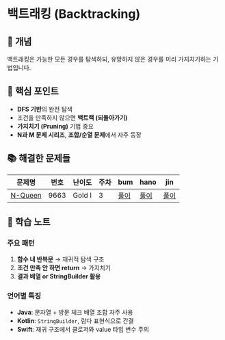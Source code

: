 # 백트래킹 (Backtracking)

## 📖 개념
백트래킹은 가능한 모든 경우를 탐색하되, 유망하지 않은 경우를 미리 가지치기하는 기법입니다.

## 🔑 핵심 포인트
- **DFS 기반**의 완전 탐색
- 조건을 만족하지 않으면 **백트랙 (되돌아가기)**
- **가지치기 (Pruning)** 기법 중요
- **N과 M 문제 시리즈**, **조합/순열 문제**에서 자주 등장

## 📚 해결한 문제들

| 문제명 | 번호 | 난이도 | 주차 | bum | hano | jin |
|--------|------|--------|------|-----|------|-----|
| [N-Queen](https://www.acmicpc.net/problem/9663) | 9663 | Gold I | 3 | [풀이](https://github.com/F/9663) | [풀이](https://github.com/F/9663) | [풀이](https://github.com/F/9663) |

## 📝 학습 노트
### 주요 패턴
1. **함수 내 반복문** → 재귀적 탐색 구조
2. **조건 만족 안 하면 return** → 가지치기
3. **결과 배열 or StringBuilder 활용**

### 언어별 특징
- **Java**: 문자열 + 방문 체크 배열 조합 자주 사용
- **Kotlin**: `StringBuilder`, 람다 표현식으로 간결
- **Swift**: 재귀 구조에서 클로저와 value 타입 변수 주의